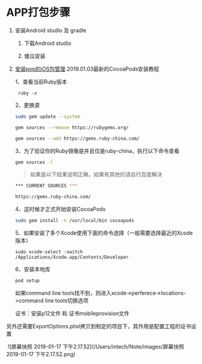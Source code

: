 # APP打包步骤 

1. 安装Android studio 及 gradle

   1. 下载Android studio

   2. 傻瓜安装

      

2. [安装pop的iOS包管理](https://www.jianshu.com/p/f43b5964f582)
    2019.01.03最新的CocoaPods安装教程

     1、查看当前Ruby版本

    	ruby -v

    2、更换源

    ```sh
    sudo gem update --system
    
    gem sources --remove https://rubygems.org/
    
    gem sources --add https://gems.ruby-china.com/
    ```

    

    3、为了验证你的Ruby镜像是并且仅是ruby-china，执行以下命令查看

    ```sh
    gem sources -l
    ```

    >如果是以下结果说明正确，如果有其他的请自行百度解决

    ```sh
    *** CURRENT SOURCES ***
    
    https://gems.ruby-china.com/
    ```

    4、这时候才正式开始安装CocoaPods

    ```sh
    sudo gem install -n /usr/local/bin cocoapods
    ```

    5、如果安装了多个Xcode使用下面的命令选择（一般需要选择最近的Xcode版本）

    ```
    sudo xcode-select -switch /Applications/Xcode.app/Contents/Developer
    ```

    6、安装本地库

    ```sh
    pod setup
    ```

    

    如果command line tools找不到，则进入xcode->perferece->locations->command line tools切换选项

     

    证书：安装p12文件 和 证书mobileprovision文件



​	另外还需要ExportOptions.plist拷贝到制定的项目下，其作用是配置工程的证书设置

​	![屏幕快照 2019-01-17 下午2.17.52](/Users/intech/Note/images/屏幕快照 2019-01-17 下午2.17.52.png)



